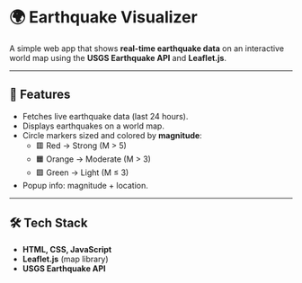 # 🌍 Earthquake Visualizer

A simple web app that shows **real-time earthquake data** on an interactive world map using the **USGS Earthquake API** and **Leaflet.js**.

---

## 🚀 Features
- Fetches live earthquake data (last 24 hours).
- Displays earthquakes on a world map.
- Circle markers sized and colored by **magnitude**:
  - 🟥 Red → Strong (M > 5)
  - 🟧 Orange → Moderate (M > 3)
  - 🟩 Green → Light (M ≤ 3)
- Popup info: magnitude + location.

---

## 🛠️ Tech Stack
- **HTML, CSS, JavaScript**
- **Leaflet.js** (map library)
- **USGS Earthquake API**


